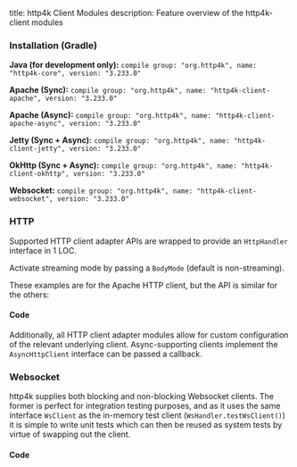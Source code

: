title: http4k Client Modules
description: Feature overview of the http4k-client modules

### Installation (Gradle)
**Java (for development only):** ```compile group: "org.http4k", name: "http4k-core", version: "3.233.0"```

**Apache (Sync):** ```compile group: "org.http4k", name: "http4k-client-apache", version: "3.233.0"```

**Apache (Async):** ```compile group: "org.http4k", name: "http4k-client-apache-async", version: "3.233.0"```

**Jetty (Sync + Async):** ```compile group: "org.http4k", name: "http4k-client-jetty", version: "3.233.0"```

**OkHttp (Sync + Async):** ```compile group: "org.http4k", name: "http4k-client-okhttp", version: "3.233.0"```

**Websocket:** ```compile group: "org.http4k", name: "http4k-client-websocket", version: "3.233.0"```

### HTTP
Supported HTTP client adapter APIs are wrapped to provide an `HttpHandler` interface in 1 LOC.

Activate streaming mode by passing a `BodyMode` (default is non-streaming).

These examples are for the Apache HTTP client, but the API is similar for the others:

#### Code [<img class="octocat"/>](https://github.com/http4k/http4k/blob/master/src/docs/guide/modules/clients/example_http.kt)
<script src="https://gist-it.appspot.com/https://github.com/http4k/http4k/blob/master/src/docs/guide/modules/clients/example_http.kt"></script>

Additionally, all HTTP client adapter modules allow for custom configuration of the relevant underlying client. Async-supporting clients implement the `AsyncHttpClient` interface can be passed a callback.

### Websocket
http4k supplies both blocking and non-blocking Websocket clients. The former is perfect for integration testing purposes, and as it uses the same interface `WsClient` as the in-memory test client (`WsHandler.testWsClient()`) it is simple to write unit tests which can then be reused as system tests by virtue of swapping out the client.

#### Code [<img class="octocat"/>](https://github.com/http4k/http4k/blob/master/src/docs/guide/modules/clients/example_websocket.kt)
<script src="https://gist-it.appspot.com/https://github.com/http4k/http4k/blob/master/src/docs/guide/modules/clients/example_websocket.kt"></script>
